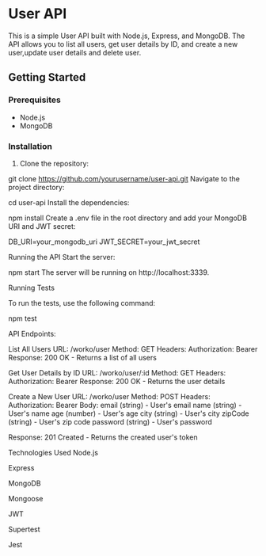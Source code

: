 # User API

This is a simple User API built with Node.js, Express, and MongoDB. The API allows you to list all users, get user details by ID, and create a new user,update user details and delete user.

## Getting Started

### Prerequisites

- Node.js
- MongoDB

### Installation

1. Clone the repository:

  
git clone https://github.com/yourusername/user-api.git
Navigate to the project directory:



cd user-api
Install the dependencies:


npm install
Create a .env file in the root directory and add your MongoDB URI and JWT secret:


DB_URI=your_mongodb_uri
JWT_SECRET=your_jwt_secret


Running the API
Start the server:

npm start
The server will be running on http://localhost:3339.

Running Tests


To run the tests, use the following command:

npm test


API Endpoints:


List All Users
URL: /worko/user
Method: GET
Headers:
Authorization: Bearer <token>
Response:
200 OK - Returns a list of all users



Get User Details by ID
URL: /worko/user/:id
Method: GET
Headers:
Authorization: Bearer <token>
Response:
200 OK - Returns the user details



Create a New User
URL: /worko/user
Method: POST
Headers:
Authorization: Bearer <token>
Body:
email (string) - User's email
name (string) - User's name
age (number) - User's age
city (string) - User's city
zipCode (string) - User's zip code
password (string) - User's password

Response:
201 Created - Returns the created user's token

Technologies Used
Node.js

Express

MongoDB

Mongoose

JWT

Supertest

Jest
